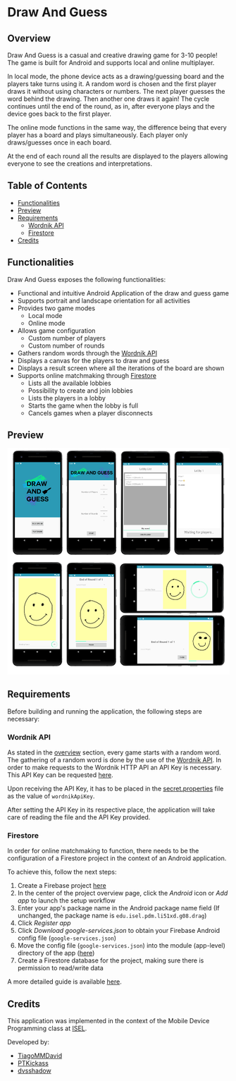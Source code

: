 # Draw And Guess

## Overview
Draw And Guess is a casual and creative drawing game for 3-10 people! The game is built for Android and supports local and online multiplayer.

In local mode, the phone device acts as a drawing/guessing board and the players take turns using it. A random word is chosen and the first player draws it without using characters or numbers. The next player guesses the word behind the drawing. Then another one draws it again! The cycle continues until the end of the round, as in, after everyone plays and the device goes back to the first player.

The online mode functions in the same way, the difference being that every player has a board and plays simultaneously. Each player only draws/guesses once in each board.

At the end of each round all the results are displayed to the players allowing everyone to see the creations and interpretations.

## Table of Contents
- [Functionalities](#functionalities)
- [Preview](#preview)
- [Requirements](#requirements)
  - [Wordnik API](#accessing-wordnik-api)
  - [Firestore](#firestore)
- [Credits](#credits)

## Functionalities
Draw And Guess exposes the following functionalities:
- Functional and intuitive Android Application of the draw and guess game
- Supports portrait and landscape orientation for all activities
- Provides two game modes
  - Local mode
  - Online mode
- Allows game configuration
  - Custom number of players
  - Custom number of rounds
- Gathers random words through the [Wordnik API](https://developer.wordnik.com/)
- Displays a canvas for the players to draw and guess
- Displays a result screen where all the iterations of the board are shown
- Supports online matchmaking through [Firestore](https://firebase.google.com/docs/firestore)
  - Lists all the available lobbies
  - Possibility to create and join lobbies
  - Lists the players in a lobby
  - Starts the game when the lobby is full
  - Cancels games when a player disconnects

## Preview
<img src="resources/app-preview.png" width="850">

## Requirements
Before building and running the application, the following steps are necessary:

### Wordnik API
As stated in the [overview](#overview) section, every game starts with a random word. The gathering of a random word is done by the use of the [Wordnik API](https://developer.wordnik.com/). In order to make requests to the Wordnik HTTP API an API Key is necessary. This API Key can be requested [here](https://developer.wordnik.com/).

Upon receiving the API Key, it has to be placed in the [secret.properties](app/secret.properties) file as the value of `wordnikApiKey`.

After setting the API Key in its respective place, the application will take care of reading the file and the API Key provided.

### Firestore
In order for online matchmaking to function, there needs to be the configuration of a Firestore project in the context of an Android application.

To achieve this, follow the next steps:
1. Create a Firebase project [here](https://console.firebase.google.com/)
2. In the center of the project overview page, click the *Android* icon or *Add app* to launch the setup workflow
3. Enter your app's package name in the Android package name field (If unchanged, the package name is `edu.isel.pdm.li51xd.g08.drag`)
4. Click *Register app*
5. Click *Download google-services.json* to obtain your Firebase Android config file (`google-services.json`)
6. Move the config file (`google-services.json`) into the module (app-level) directory of the app ([here](app/app))
7. Create a Firestore database for the project, making sure there is permission to read/write data

A more detailed guide is available [here](https://firebase.google.com/docs/android/setup).

## Credits
This application was implemented in the context of the Mobile Device Programming class at [ISEL](https://www.isel.pt/).

Developed by:
* [TiagoMMDavid](https://github.com/TiagoMMDavid)
* [PTKickass](https://github.com/PTKickass)
* [dvsshadow](https://github.com/dvsshadow)